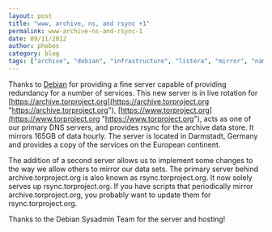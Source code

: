 ```yaml
---
layout: post
title: "www, archive, ns, and rsync +1"
permalink: www-archive-ns-and-rsync-1
date: 09/11/2012
author: phobos
category: blog
tags: ["archive", "debian", "infrastructure", "listera", "mirror", "nameserver", "rsync", "server", "www"]
---
```


Thanks to [Debian](http://www.debian.org/) for providing a fine server capable of providing redundancy for a number of services. This new server is in live rotation for [https://archive.torproject.org](https://archive.torproject.org "https://archive.torproject.org"), [https://www.torproject.org](https://www.torproject.org "https://www.torproject.org"), acts as one of our primary DNS servers, and provides rsync for the archive data store. It mirrors 165GB of data hourly. The server is located in Darmstadt, Germany and provides a copy of the services on the European continent.

The addition of a second server allows us to implement some changes to the way we allow others to mirror our data sets. The primary server behind archive.torproject.org is also known as rsync.torproject.org. It now solely serves up rsync.torproject.org. If you have scripts that periodically mirror archive.torproject.org, you probably want to update them for rsync.torproject.org.

Thanks to the Debian Sysadmin Team for the server and hosting!

